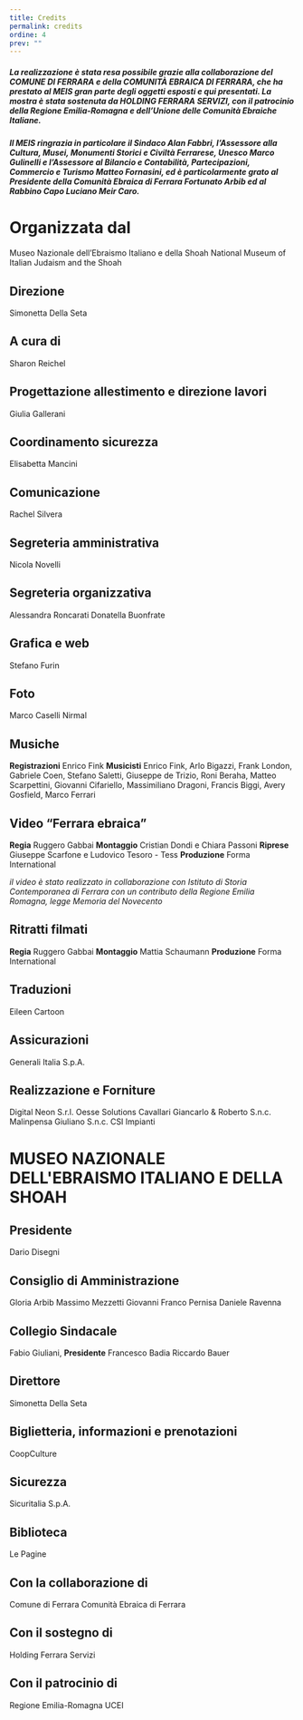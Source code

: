 ```yaml
---
title: Credits
permalink: credits
ordine: 4
prev: ""
---
```

##### La realizzazione è stata resa possibile grazie alla collaborazione del COMUNE DI FERRARA  e della COMUNITÀ  EBRAICA DI FERRARA, che ha prestato al MEIS gran parte degli oggetti esposti e qui presentati. La mostra è stata sostenuta da HOLDING FERRARA SERVIZI, con il patrocinio della Regione Emilia-Romagna e dell’Unione delle Comunità Ebraiche Italiane. 

##### Il MEIS ringrazia  in particolare il Sindaco Alan Fabbri, l’Assessore alla Cultura, Musei, Monumenti Storici e Civiltà Ferrarese, Unesco Marco Gulinelli e l’Assessore al Bilancio e Contabilità, Partecipazioni, Commercio e Turismo Matteo Fornasini, ed  è particolarmente grato  al Presidente della Comunità Ebraica di Ferrara Fortunato Arbib ed al Rabbino Capo Luciano Meir Caro.

# Organizzata dal
Museo Nazionale dell’Ebraismo Italiano e della Shoah
National Museum of Italian Judaism and the Shoah
## Direzione
Simonetta Della Seta
## A cura di
Sharon Reichel
## Progettazione allestimento e direzione lavori
Giulia Gallerani
## Coordinamento sicurezza
Elisabetta Mancini
## Comunicazione
Rachel Silvera
## Segreteria amministrativa
Nicola Novelli
## Segreteria organizzativa
Alessandra Roncarati
Donatella Buonfrate
## Grafica e web
Stefano Furin
## Foto
Marco Caselli Nirmal
## Musiche
**Registrazioni** Enrico Fink
**Musicisti** Enrico Fink, Arlo Bigazzi, Frank London, Gabriele Coen, Stefano Saletti, Giuseppe de Trizio, Roni Beraha, Matteo Scarpettini, Giovanni Cifariello, Massimiliano Dragoni, Francis Biggi, Avery Gosfield, Marco Ferrari
## Video “Ferrara ebraica”
**Regia** Ruggero Gabbai
**Montaggio** Cristian Dondi e Chiara Passoni
**Riprese** Giuseppe Scarfone e Ludovico Tesoro - Tess
**Produzione** Forma International

*il video è stato realizzato in collaborazione con Istituto di Storia Contemporanea di Ferrara con un contributo della Regione Emilia Romagna, legge Memoria del Novecento*

## Ritratti filmati
**Regia** Ruggero Gabbai
**Montaggio** Mattia Schaumann
**Produzione**  Forma International
## Traduzioni 
Eileen Cartoon

## Assicurazioni 
Generali Italia S.p.A.
## Realizzazione e Forniture 
Digital Neon S.r.l.
Oesse Solutions
Cavallari Giancarlo & Roberto S.n.c.
Malinpensa Giuliano S.n.c.
CSI Impianti

# MUSEO NAZIONALE DELL'EBRAISMO ITALIANO E DELLA SHOAH
## Presidente 
Dario Disegni
## Consiglio di Amministrazione
Gloria Arbib
Massimo Mezzetti
Giovanni Franco Pernisa
Daniele Ravenna
## Collegio Sindacale
Fabio Giuliani, **Presidente** 
Francesco Badia
Riccardo Bauer
## Direttore
Simonetta Della Seta

## Biglietteria, informazioni e prenotazioni
CoopCulture
## Sicurezza
Sicuritalia S.p.A.
## Biblioteca
Le Pagine

## Con la collaborazione di

Comune di Ferrara
Comunità Ebraica di Ferrara
## Con il sostegno di
Holding Ferrara Servizi
## Con il patrocinio di
Regione Emilia-Romagna
UCEI